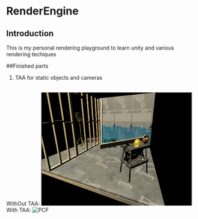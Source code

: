 # RenderEngine

## Introduction
This is my personal rendering playground to learn unity and various rendering techiques

##Finished parts
1. TAA for static objects and cameras
<br/>
WithOut TAA:
<img width = "400" height = "300" src = "https://github.com/XiaoyuXiao1998/XRenderPipeline/blob/main/demos/withoutTAA.png" alt="shadow pass"/>
<br/>
With TAA:
<img width = "400" height = "300" src = "https://github.com/XiaoyuXiao1998/XRenderPipeline/blob/main/demos/withTAA.png" alt="PCF"/>


